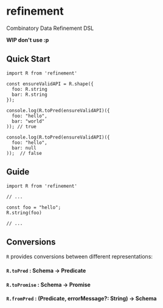 # refinement

Combinatory Data Refinement DSL

**WIP don't use :p**


## Quick Start

```
import R from 'refinement'

const ensureValidAPI = R.shape({
  foo: R.string
  bar: R.string
});

console.log(R.toPred(ensureValidAPI)({
  foo: "hello",
  bar: "world"
)); // true

console.log(R.toPred(ensureValidAPI)({
  foo: "hello",
  bar: null
));  // false

```

## Guide

```
import R from 'refinement'

// ...

const foo = "hello";
R.string(foo)

// ...
```

## Conversions

`R` provides conversions between different representations:

#### `R.toPred` : Schema -> Predicate

#### `R.toPromise` : Schema -> Promise

#### `R.fromPred` : (Predicate, errorMessage?: String) -> Schema
